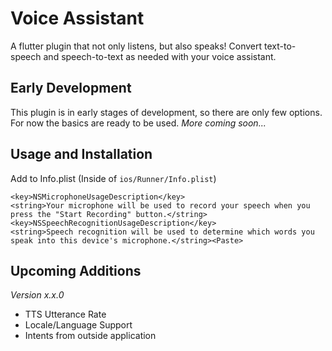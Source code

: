 # Voice Assistant

A flutter plugin that not only listens, but also speaks!  Convert text-to-speech and speech-to-text as needed with your voice assistant.

## Early Development

This plugin is in early stages of development, so there are only few options.  For now the basics are ready to be used.  _More coming soon..._

## Usage and Installation

Add to Info.plist (Inside of `ios/Runner/Info.plist`)
```
<key>NSMicrophoneUsageDescription</key>
<string>Your microphone will be used to record your speech when you press the "Start Recording" button.</string>
<key>NSSpeechRecognitionUsageDescription</key>
<string>Speech recognition will be used to determine which words you speak into this device's microphone.</string><Paste>
```

## Upcoming Additions

*Version x.x.0*
* TTS Utterance Rate
* Locale/Language Support
* Intents from outside application

